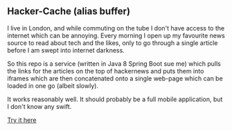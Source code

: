 ## Hacker-Cache (alias buffer)
I live in London, and while commuting on the tube I don't have access to the internet which can be annoying.
Every morning I open up my favourite news source to read about tech and the likes, only to go through a single article before I am swept into internet darkness.

So this repo is a service (written in Java 8 Spring Boot sue me) which pulls the links for the articles on the top of hackernews and puts them into iframes which are then concatenated onto a single web-page which can be loaded in one go (albeit slowly).

It works reasonably well. It should probably be a full mobile application, but I don't know any swift.


[Try it here](http://www.hacker-cache.com/)
